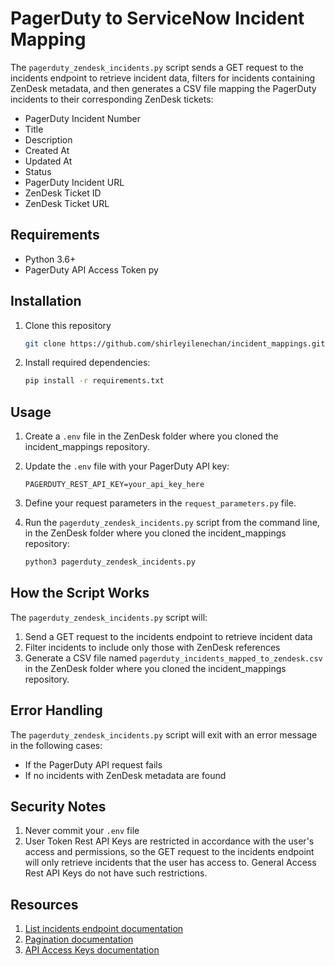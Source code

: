 # PagerDuty to ServiceNow Incident Mapping
The `pagerduty_zendesk_incidents.py` script sends a GET request to the incidents endpoint to retrieve incident data, filters for incidents containing ZenDesk metadata, and then generates a CSV file mapping the PagerDuty incidents to their corresponding ZenDesk tickets:

- PagerDuty Incident Number
- Title
- Description
- Created At
- Updated At
- Status
- PagerDuty Incident URL
- ZenDesk Ticket ID
- ZenDesk Ticket URL

## Requirements

- Python 3.6+
- PagerDuty API Access Token
py
## Installation

1. Clone this repository
   ```bash
   git clone https://github.com/shirleyilenechan/incident_mappings.git
   ```

2. Install required dependencies:
   ```bash
   pip install -r requirements.txt
   ```

## Usage

1. Create a `.env` file in the ZenDesk folder where you cloned the incident_mappings repository.

2. Update the `.env` file with your PagerDuty API key:
   ```
   PAGERDUTY_REST_API_KEY=your_api_key_here
   ```

3. Define your request parameters in the `request_parameters.py` file.

4. Run the `pagerduty_zendesk_incidents.py` script from the command line, in the ZenDesk folder where you cloned the incident_mappings repository:
   ```bash
   python3 pagerduty_zendesk_incidents.py
   ```

## How the Script Works

The `pagerduty_zendesk_incidents.py` script will:

1. Send a GET request to the incidents endpoint to retrieve incident data
2. Filter incidents to include only those with ZenDesk references
3. Generate a CSV file named `pagerduty_incidents_mapped_to_zendesk.csv` in the ZenDesk folder where you cloned the incident_mappings repository.

## Error Handling

The `pagerduty_zendesk_incidents.py` script will exit with an error message in the following cases:

- If the PagerDuty API request fails
- If no incidents with ZenDesk metadata are found

## Security Notes

1. Never commit your `.env` file
2. User Token Rest API Keys are restricted in accordance with the user's access and permissions, so the GET request to the incidents endpoint will only retrieve incidents that the user has access to. General Access Rest API Keys do not have such restrictions.

## Resources

1. [List incidents endpoint documentation](https://developer.pagerduty.com/api-reference/9d0b4b12e36f9-list-incidents)
2. [Pagination documentation](https://developer.pagerduty.com/docs/pagination)
3. [API Access Keys documentation](https://support.pagerduty.com/main/docs/api-access-keys)